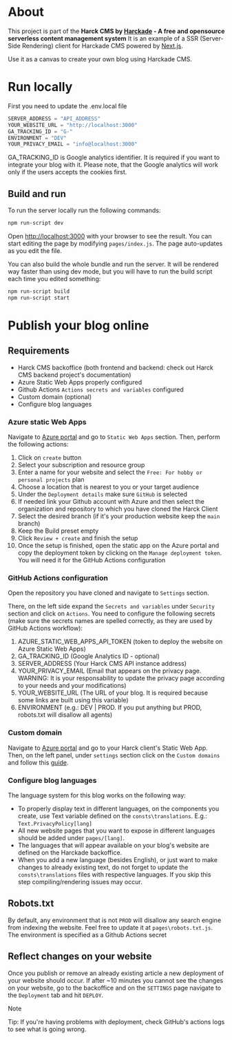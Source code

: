 # About
This project is part of the **Harck CMS by [Harckade](https://www.harckade.com) - A free and opensource serverless content management system**
It is an example of a SSR (Server-Side Rendering) client for Harckade CMS powered by [Next.js](https://nextjs.org/).

Use it as a canvas to create your own blog using Harckade CMS.

# Run locally
First you need to update the .env.local file
```javascript
SERVER_ADDRESS = "API_ADDRESS"
YOUR_WEBSITE_URL = "http://localhost:3000"
GA_TRACKING_ID = "G-"
ENVIRONMENT = "DEV"
YOUR_PRIVACY_EMAIL = "info@localhost:3000"
```
GA_TRACKING_ID is Google analytics identifier. It is required if you want to integrate your blog with it.
Please note, that the Google analytics will work only if the users accepts the cookies first.

## Build and run
To run the server locally run the following commands:

```bash
npm run-script dev
```

Open [http://localhost:3000](http://localhost:3000) with your browser to see the result.
You can start editing the page by modifying `pages/index.js`. The page auto-updates as you edit the file.


You can also build the whole bundle and run the server. It will be rendered way faster than using dev mode, but you will have to run the build script each time you edited something:

```bash
npm run-script build
npm run-script start
```


# Publish your blog online
## Requirements
- Harck CMS backoffice (both frontend and backend: check out Harck CMS backend project's documentation)
- Azure Static Web Apps properly configured
- Github Actions `Actions secrets and variables` configured
- Custom domain (optional)
- Configure blog languages

### Azure static Web Apps
Navigate to [Azure portal](https://portal.azure.com) and go to `Static Web Apps` section.
Then, perform the following actions:
1. Click on `create` button
2. Select your subscription and resource group
3. Enter a name for your website and select the `Free: For hobby or personal projects` plan
4. Choose a location that is nearest to you or your target audience
5. Under the `Deployment details` make sure `GitHub` is selected
6. If needed link your Github account with Azure and then select the organization and repository to which you have cloned the Harck Client
7. Select the desired branch (if it's your production website keep the `main` branch)
8. Keep the Build preset empty
9. Click `Review + create` and finish the setup
10. Once the setup is finished, open the static app on the Azure portal and copy the deployment token by clicking on the `Manage deployment token`. You will need it for the GitHub Actions configuration

### GitHub Actions configuration
Open the repository you have cloned and navigate to `Settings` section.

There, on the left side expand the `Secrets and variables` under `Security` section and click on `Actions`.
You need to configure the following secrets (make sure the secrets names are spelled correctly, as they are used by GitHub Actions workflow):
1. AZURE_STATIC_WEB_APPS_API_TOKEN (token to deploy the website on Azure Static Web Apps)
2. GA_TRACKING_ID (Google Analytics ID - optional)
3. SERVER_ADDRESS (Your Harck CMS API instance address)
4. YOUR_PRIVACY_EMAIL (Email that appears on the privacy page. WARNING: It is your responsability to update the privacy page according to your needs and your modifications)
5. YOUR_WEBSITE_URL (The URL of your blog. It is required because some links are built using this variable)
6. ENVIRONMENT (e.g.: DEV | PROD. If you put anything but PROD, robots.txt will disallow all agents)

### Custom domain
Navigate to [Azure portal](https://portal.azure.com) and go to your Harck client's Static Web App.
Then, on the left panel, under `settings` section click on the `Custom domains` and follow this [guide](https://learn.microsoft.com/en-us/azure/static-web-apps/custom-domain).


### Configure blog languages
The language system for this blog works on the following way:
- To properly display text in different languages, on the components you create, use Text variable defined on the `consts\translations`. E.g.: `Text.PrivacyPolicy[lang]`
- All new website pages that you want to expose in different languages should be added under `pages/[lang]`.
- The languages that will appear available on your blog's website are defined on the Harckade backoffice.
- When you add a new language (besides English), or just want to make changes to already existing text, do not forget to update the `consts\translations` files with respective languages. If you skip this step compiling/rendering issues may occur.


## Robots.txt
By default, any environment that is not `PROD` will disallow any search engine from indexing the website. Feel free to update it at `pages\robots.txt.js`. The environment is specified as a Github Actions secret


## Reflect changes on your website
Once you publish or remove an already existing article a new deployment of your website should occur. If after ~10 minutes you cannot see the changes on your website, go to the backoffice and on the `SETTINGS` page navigate to the `Deployment` tab and hit `DEPLOY`.
> [!NOTE]
> Tip: If you're having problems with deployment, check GitHub's actions logs to see what is going wrong.